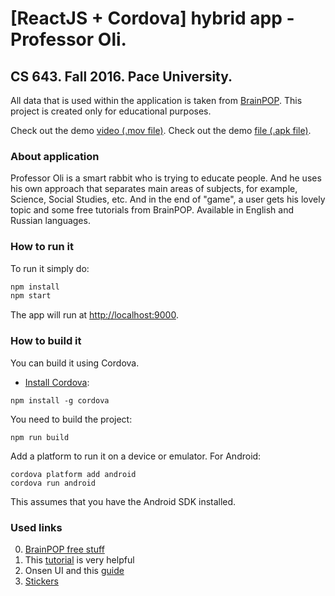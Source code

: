 # [ReactJS + Cordova] hybrid app - Professor Oli.
## CS 643. Fall 2016. Pace University.

All data that is used within the application is taken from [BrainPOP](https://www.brainpop.com/free-stuff/). This project is created only for educational purposes.

Check out the demo [video (.mov file)](https://drive.google.com/open?id=0B0r0qzpp4O-Wa3c2Q2xpTEdkeDQ).
Check out the demo [file (.apk file)](https://drive.google.com/open?id=0B0r0qzpp4O-WM1EtclVPTHQ2RmM).

### About application
Professor Oli is a smart rabbit who is trying to educate people. And he uses his own approach that separates main areas of subjects, for example, Science, Social Studies, etc. And in the end of "game", a user gets his lovely topic and some free tutorials from BrainPOP.
Available in English and Russian languages.

### How to run it

To run it simply do:

```bash
npm install
npm start
```

The app will run at [http://localhost:9000](http://localhost:9000).

### How to build it

You can build it using Cordova.

- [Install Cordova](https://cordova.apache.org/docs/en/latest/guide/cli/index.html#installing-the-cordova-cli):

```
npm install -g cordova
```

You need to build the project:

```
npm run build
```

Add a platform to run it on a device or emulator. For Android:

```
cordova platform add android
cordova run android
```

This assumes that you have the Android SDK installed.

### Used links
0. [BrainPOP free stuff](https://www.brainpop.com/free-stuff/)
1. This [tutorial](https://onsen.io/blog/cordova-hybrid-app-with-react-redux-webpack/) is very helpful
2. Onsen UI and this [guide](https://onsen.io/v2/docs/guide/react/)
3. [Stickers](http://goo.kiev.ua/stickers-vk/krolik-robert.html)
